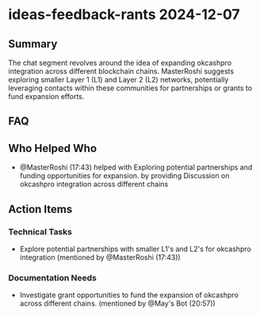 # ideas-feedback-rants 2024-12-07

## Summary
The chat segment revolves around the idea of expanding okcashpro integration across different blockchain chains. MasterRoshi suggests exploring smaller Layer 1 (L1) and Layer 2 (L2) networks, potentially leveraging contacts within these communities for partnerships or grants to fund expansion efforts.

## FAQ


## Who Helped Who
- @MasterRoshi (17:43) helped  with Exploring potential partnerships and funding opportunities for expansion. by providing Discussion on okcashpro integration across different chains

## Action Items

### Technical Tasks
- Explore potential partnerships with smaller L1's and L2's for okcashpro integration (mentioned by @MasterRoshi (17:43))

### Documentation Needs
- Investigate grant opportunities to fund the expansion of okcashpro across different chains. (mentioned by @May's Bot (20:57))